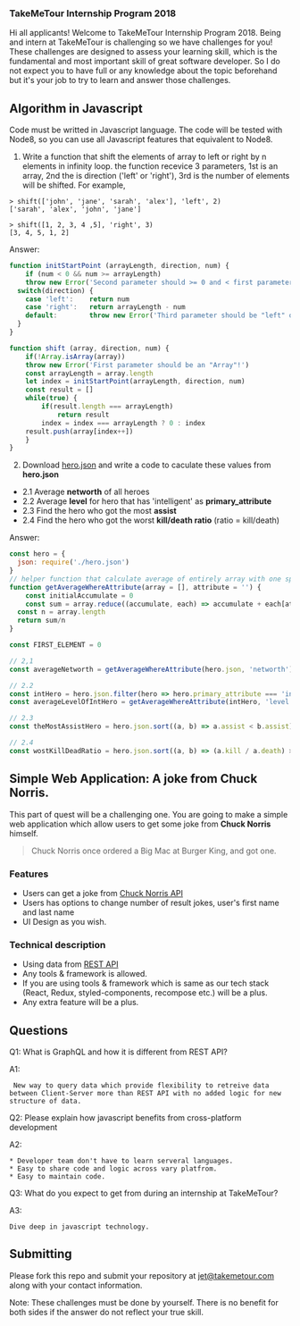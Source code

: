### TakeMeTour Internship Program 2018

Hi all applicants! Welcome to TakeMeTour Internship Program 2018. Being and intern at TakeMeTour is challenging so we have challenges for you! These challenges are designed to assess your learning skill, which is the fundamental and most important skill of great software developer. So I do not expect you to have full or any knowledge about the topic beforehand but it's your job to try to learn and answer those challenges.

## Algorithm in Javascript
Code must be writted in Javascript language. The code will be tested with Node8, so you can use all Javascript features that equivalent to Node8.

1. Write a function that shift the elements of array to left or right by n elements in infinity loop. the function recevice 3 parameters, 1st is an array, 2nd the is direction ('left' or 'right'), 3rd is the number of elements will be shifted. For example,
```
> shift(['john', 'jane', 'sarah', 'alex'], 'left', 2)
['sarah', 'alex', 'john', 'jane']

> shift([1, 2, 3, 4 ,5], 'right', 3)
[3, 4, 5, 1, 2]
```
Answer:
```javascript
function initStartPoint (arrayLength, direction, num) {
	if (num < 0 && num >= arrayLength)
  	throw new Error('Second parameter should >= 0 and < first parameter length!')
  switch(direction) {
  	case 'left':	return num
   	case 'right':	return arrayLength - num
  	default:		throw new Error('Third parameter should be "left" or "right"!')
  }
}

function shift (array, direction, num) {
	if(!Array.isArray(array))
  	throw new Error('First parameter should be an "Array"!')
	const arrayLength = array.length
	let index = initStartPoint(arrayLength, direction, num)
	const result = []
	while(true) {
		if(result.length === arrayLength)
			return result
		index = index === arrayLength ? 0 : index
  	result.push(array[index++])
	}
}
```
2. Download [hero.json](https://github.com/takemetour/job-quest-intern-2018/blob/master/hero.json) and write a code to caculate these values from **hero.json**
- 2.1 Average **networth** of all heroes
- 2.2 Average **level** for hero that has 'intelligent' as **primary_attribute**
- 2.3 Find the hero who got the most **assist**
- 2.4 Find the hero who got the worst **kill/death ratio** (ratio = kill/death)

Answer:
```javascript
const hero = {
  json: require('./hero.json')
}
// helper function that calculate average of entirely array with one specific attribute(key) of object in that array.
function getAverageWhereAttribute(array = [], attribute = '') {
	const initialAccumulate = 0
	const sum = array.reduce((accumulate, each) => accumulate + each[attribute], initialAccumulate)
  const n = array.length
  return sum/n
}

const FIRST_ELEMENT = 0

// 2,1
const averageNetworth = getAverageWhereAttribute(hero.json, 'networth')

// 2.2
const intHero = hero.json.filter(hero => hero.primary_attribute === 'intelligent')
const averageLevelOfIntHero = getAverageWhereAttribute(intHero, 'level')

// 2.3
const theMostAssistHero = hero.json.sort((a, b) => a.assist < b.assist)[FIRST_ELEMENT]

// 2.4
const wostKillDeadRatio = hero.json.sort((a, b) => (a.kill / a.death) > (b.kill / b.death) )[FIRST_ELEMENT]
```

## Simple Web Application: A joke from Chuck Norris.

This part of quest will be a challenging one. You are going to make a simple web application which allow users to get some joke from **Chuck Norris** himself.

> Chuck Norris once ordered a Big Mac at Burger King, and got one.

### Features
- Users can get a joke from [Chuck Norris API](http://www.icndb.com/api/)
- Users has options to change number of result jokes, user's first name and last name
- UI Design as you wish.

### Technical description
- Using data from [REST API](http://www.icndb.com/api/)
- Any tools & framework is allowed.
- If you are using tools & framework which is same as our tech stack (React, Redux, styled-components, recompose etc.) will be a plus.
- Any extra feature will be a plus.

## Questions
Q1: What is GraphQL and how it is different from REST API?

A1:
```
 New way to query data which provide flexibility to retreive data between Client-Server more than REST API with no added logic for new structure of data. 
```


Q2: Please explain how javascript benefits from cross-platform development

A2:
```
* Developer team don't have to learn serveral languages.
* Easy to share code and logic across vary platfrom.
* Easy to maintain code.
```

Q3: What do you expect to get from during an internship at TakeMeTour?

A3:
```
Dive deep in javascript technology.
```

## Submitting

Please fork this repo and submit your repository at jet@takemetour.com along with your contact information.

Note: These challenges must be done by yourself. There is no benefit for both sides if the answer do not reflect your true skill.
